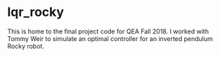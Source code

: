 # lqr_rocky
This is home to the final project code for QEA Fall 2018. I worked with Tommy Weir to simulate an optimal controller for an inverted pendulum Rocky robot.
